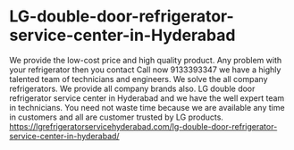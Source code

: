 # LG-double-door-refrigerator-service-center-in-Hyderabad
We provide the low-cost price and high quality product. Any problem with your refrigerator then you contact Call now 9133393347 we have a highly talented team of technicians and engineers.  We solve the all company refrigerators. We provide all company brands also. LG double door refrigerator service center in Hyderabad and we have the well expert team in technicians. You need not waste time because we are available any time in customers and all are customer trusted by LG products.   https://lgrefrigeratorservicehyderabad.com/lg-double-door-refrigerator-service-center-in-hyderabad/
